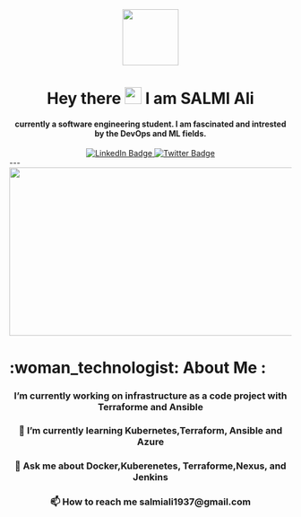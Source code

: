 
<div id="header" align="center">
  <img src="https://media.giphy.com/media/M9gbBd9nbDrOTu1Mqx/giphy.gif" width="100"/>
</div>
  <div align="center">
  <h1>
    Hey there
    <img src="https://media.giphy.com/media/hvRJCLFzcasrR4ia7z/giphy.gif" width="30px"/> I am SALMI Ali
    <h4>currently a software engineering student. I am fascinated and intrested by the DevOps and ML fields.</h4>
  </h1>
</div>
<div id="badges" align="center">
  <a href="https://www.linkedin.com/in/ali-salmi/">
    <img src="https://img.shields.io/badge/LinkedIn-blue?style=for-the-badge&logo=linkedin&logoColor=white" alt="LinkedIn Badge"/>
  </a>
  <a href="https://twitter.com/Salmi_Alii">
    <img src="https://img.shields.io/badge/Twitter-blue?style=for-the-badge&logo=twitter&logoColor=white" alt="Twitter Badge"/>
  </a> <br>
  <img src="https://komarev.com/ghpvc/?username=Ali-Salmi&style=flat-square&color=blue" alt=""/>
</div>
---
<div align="center">
  <img src="https://media.giphy.com/media/dWesBcTLavkZuG35MI/giphy.gif" width="600" height="300"/>
</div>
<h1>:woman_technologist: About Me : </h1>
<div align="center">
  <h3>I’m currently working on infrastructure as a code project with Terraforme and Ansible </h3>

  <h3>🌱 I’m currently learning Kubernetes,Terraform, Ansible and Azure </h3>

  <h3>💬 Ask me about Docker,Kuberenetes, Terraforme,Nexus, and Jenkins </h3>

  <h3>📫 How to reach me salmiali1937@gmail.com </h3>
</div>



<!-- 
<div id="header" align="center">
  <img src="https://media.giphy.com/media/M9gbBd9nbDrOTu1Mqx/giphy.gif" width="100"/>
</div> -->

<!--
**Ali-Salmi/Ali-Salmi** is a ✨ _special_ ✨ repository because its `README.md` (this file) appears on your GitHub profile.

Here are some ideas to get you started:

- 🔭 I’m currently working on ...
- 🌱 I’m currently learning ...
- 👯 I’m looking to collaborate on ...
- 🤔 I’m looking for help with ...
- 💬 Ask me about ...
- 📫 How to reach me: ...
- 😄 Pronouns: ...
- ⚡ Fun fact: ...
-->

